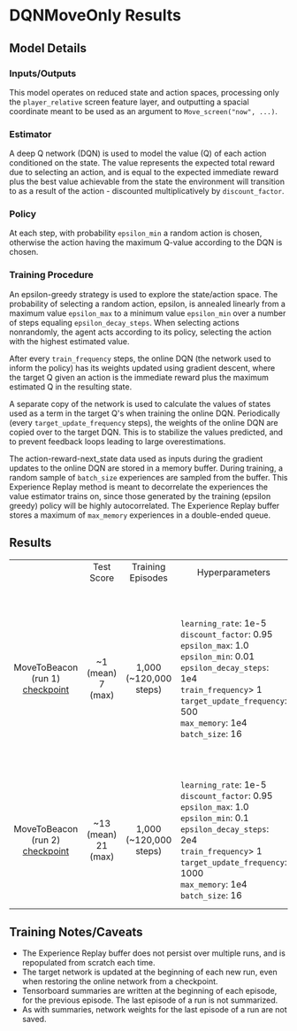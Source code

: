 # DQNMoveOnly Results

## Model Details

### Inputs/Outputs
This model operates on reduced state and action spaces, processing only the `player_relative` screen feature layer, and outputting a spacial coordinate meant to be used as an argument to `Move_screen("now", ...)`.

### Estimator
A deep Q network (DQN) is used to model the value (Q) of each action conditioned on the state. The value represents the expected total reward due to selecting an action, and is equal to the expected immediate reward plus the best value achievable from the state the environment will transition to as a result of the action - discounted multiplicatively by `discount_factor`.

### Policy
At each step, with probability `epsilon_min` a random action is chosen, otherwise the action having the maximum Q-value according to the DQN is chosen.

### Training Procedure
An epsilon-greedy strategy is used to explore the state/action space. The probability of selecting a random action, epsilon, is annealed linearly from a maximum value `epsilon_max` to a minimum value `epsilon_min` over a number of steps equaling `epsilon_decay_steps`. When selecting actions nonrandomly, the agent acts according to its policy, selecting the action with the highest estimated value.

After every `train_frequency` steps, the online DQN (the network used to inform the policy) has its weights updated using gradient descent, where the target Q given an action is the immediate reward plus the maximum estimated Q in the resulting state.

A separate copy of the network is used to calculate the values of states used as a term in the target Q's when training the online DQN. Periodically (every `target_update_frequency` steps), the weights of the online DQN are copied over to the target DQN. This is to stabilize the values predicted, and to prevent feedback loops leading to large overestimations.

The action-reward-next_state data used as inputs during the gradient updates to the online DQN are stored in a memory buffer. During training, a random sample of `batch_size` experiences are sampled from the buffer. This Experience Replay method is meant to decorrelate the experiences the value estimator trains on, since those generated by the training (epsilon greedy) policy will be highly autocorrelated. The Experience Replay buffer stores a maximum of `max_memory` experiences in a double-ended queue.

## Results
<table align="center">
  <tr>
    <td align="center"></td>
    <td align="center">Test Score</td>
    <td align="center">Training Episodes</td>
    <td align="center">Hyperparameters</td>
    <td align="center">Notes</td>

  </tr>
  <tr>
    <td align="center">
      MoveToBeacon<br>
      (run 1)<br>
      <a href="https://drive.google.com/file/d/18BTNB8T2JHdEyw_Fg34lrJcsA0pSst5L/view?usp=sharing">checkpoint</a>
    </td>
    <td align="center">
      ~1 (mean)<br>
      7 (max) 
    </td>
    <td align="center">
      1,000 (~120,000 steps)
    </td>
    <td align="left">
      <code>learning_rate</code>: 1e-5<br>
      <code>discount_factor</code>: 0.95<br>
      <code>epsilon_max</code>: 1.0<br>
      <code>epsilon_min</code>: 0.01<br>
      <code>epsilon_decay_steps</code>: 1e4<br>
      <code>train_frequency</code>> 1<br>
      <code>target_update_frequency</code>: 500<br>
      <code>max_memory</code>: 1e4<br>
      <code>batch_size</code>: 16
    </td>
    <td align="left">
      <ul>
        <li><code>`step_mul`</code> flag set to 16 during training.</li>
        <li>failed to learn an optimal policy, gets stuck at edge of beacon.</li>
        <li>test score evaluated over 100 episodes.</li>
        </ul>
      </td>
  </tr>
  <tr>
    <td align="center">
      MoveToBeacon<br>
      (run 2)<br>
      <a href="https://drive.google.com/open?id=1GAoxY1fEkDH8LO2_IwigYpTmsuGstyxn">checkpoint</a>
    </td>
    <td align="center">
      ~13 (mean)<br>
      21 (max)
    </td>
    <td align="center">
      1,000 (~120,000 steps)
    </td>
    <td align="left">
      <code>learning_rate</code>: 1e-5<br>
      <code>discount_factor</code>: 0.95<br>
      <code>epsilon_max</code>: 1.0<br>
      <code>epsilon_min</code>: 0.1<br>
      <code>epsilon_decay_steps</code>: 2e4<br>
      <code>train_frequency</code>> 1<br>
      <code>target_update_frequency</code>: 1000<br>
      <code>max_memory</code>: 1e4<br>
      <code>batch_size</code>: 16
    </td>
    <td align="left">
      <li><code>`step_mul`</code> flag set to 16 during training.</li>
      <li>gets stuck at edge of some beacon positions.</li>
      <li>test score evaluated over 100 episodes.</li>
    </td>
  </tr>
</table>

## Training Notes/Caveats
* The Experience Replay buffer does not persist over multiple runs, and is repopulated from scratch each time.
* The target network is updated at the beginning of each new run, even when restoring the online network from a checkpoint.
* Tensorboard summaries are written at the beginning of each episode, for the previous episode. The last episode of a run is not summarized.
* As with summaries, network weights for the last episode of a run are not saved.